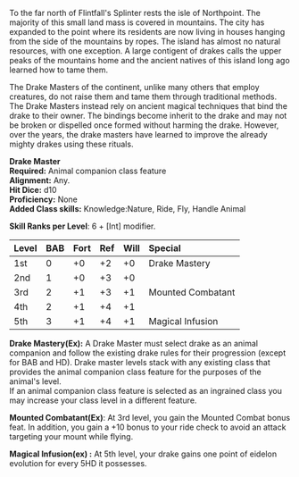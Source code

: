 To the far north of Flintfall's Splinter rests the isle of Northpoint.  The majority of this small land mass is covered in mountains.  The city has expanded to the point where its residents are now living in houses hanging from the side of the mountains by ropes.  The island has almost no natural resources, with one exception.  A large contigent of drakes calls the upper peaks of the mountains home and the ancient natives of this island long ago learned how to tame them.

The Drake Masters of the continent, unlike many others that employ creatures, do not raise them and tame them through traditional methods.  The Drake Masters instead rely on ancient magical techniques that bind the drake to their owner.  The bindings become inherit to the drake and may not be broken or dispelled once formed without harming the drake. However, over the years, the drake masters have learned to improve the already mighty drakes using these rituals.

**Drake Master**  
**Required:** Animal companion class feature  
**Alignment:**  Any.  
**Hit Dice:** d10  
**Proficiency:** None  
**Added Class skills:**   Knowledge:Nature, Ride, Fly, Handle Animal  

**Skill Ranks per Level**: 6 + [Int] modifier.  

|**Level**|**BAB**|**Fort**|**Ref**|**Will**|**Special**|
| :- | :- | :- | :- | :- | :- |
|1st|0|+0|+2|+0|Drake Mastery|
|2nd|1|+0|+3|+0||
|3rd|2|+1|+3|+1|Mounted Combatant|
|4th|2|+1|+4|+1||
|5th|3|+1|+4|+1|Magical Infusion|

**Drake Mastery(Ex):** A Drake Master must select drake as an animal companion and follow the existing drake rules for their progression (except for BAB and HD). Drake master levels stack with any existing class that provides the animal companion class feature for the purposes of the animal's level.  
If an animal companion class feature is selected as an ingrained class you may increase your class level in a different feature.

**Mounted Combatant(Ex)**: At 3rd level, you gain the Mounted Combat bonus feat.  In addition, you gain a +10 bonus to your ride check to avoid an attack targeting your mount while flying.

**Magical Infusion(ex) :** At 5th level, your drake gains one point of eidelon evolution for every 5HD it possesses.
